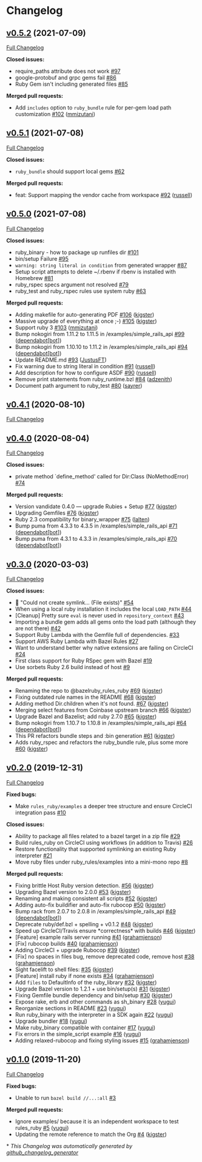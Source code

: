 # Changelog

## [v0.5.2](https://github.com/bazelruby/rules_ruby/tree/v0.5.2) (2021-07-09)

[Full Changelog](https://github.com/bazelruby/rules_ruby/compare/v0.5.1...v0.5.2)

**Closed issues:**

- require\_paths attribute does not work [\#97](https://github.com/bazelruby/rules_ruby/issues/97)
- google-protobuf and grpc gems fail [\#86](https://github.com/bazelruby/rules_ruby/issues/86)
- Ruby Gem isn't including generated files [\#85](https://github.com/bazelruby/rules_ruby/issues/85)

**Merged pull requests:**

- Add `includes` option to `ruby_bundle` rule for per-gem load path customization [\#102](https://github.com/bazelruby/rules_ruby/pull/102) ([mmizutani](https://github.com/mmizutani))

## [v0.5.1](https://github.com/bazelruby/rules_ruby/tree/v0.5.1) (2021-07-08)

[Full Changelog](https://github.com/bazelruby/rules_ruby/compare/v0.5.0...v0.5.1)

**Closed issues:**

- `ruby_bundle` should support local gems [\#62](https://github.com/bazelruby/rules_ruby/issues/62)

**Merged pull requests:**

- feat: Support mapping the vendor cache from workspace [\#92](https://github.com/bazelruby/rules_ruby/pull/92) ([russell](https://github.com/russell))

## [v0.5.0](https://github.com/bazelruby/rules_ruby/tree/v0.5.0) (2021-07-08)

[Full Changelog](https://github.com/bazelruby/rules_ruby/compare/v0.4.1...v0.5.0)

**Closed issues:**

- ruby\_binary - how to package up runfiles dir [\#101](https://github.com/bazelruby/rules_ruby/issues/101)
- bin/setup Failure [\#95](https://github.com/bazelruby/rules_ruby/issues/95)
- `warning: string literal in condition` from generated wrapper [\#87](https://github.com/bazelruby/rules_ruby/issues/87)
- Setup script attempts to delete ~/.rbenv if rbenv is installed with Homebrew [\#81](https://github.com/bazelruby/rules_ruby/issues/81)
- ruby\_rspec specs argument not resolved [\#79](https://github.com/bazelruby/rules_ruby/issues/79)
- ruby\_test and ruby\_rspec rules use system ruby [\#63](https://github.com/bazelruby/rules_ruby/issues/63)

**Merged pull requests:**

- Adding  makefile for auto-generating PDF [\#106](https://github.com/bazelruby/rules_ruby/pull/106) ([kigster](https://github.com/kigster))
- Massive upgrade of everything at once ;-\) [\#105](https://github.com/bazelruby/rules_ruby/pull/105) ([kigster](https://github.com/kigster))
- Support ruby 3 [\#103](https://github.com/bazelruby/rules_ruby/pull/103) ([mmizutani](https://github.com/mmizutani))
- Bump nokogiri from 1.11.2 to 1.11.5 in /examples/simple\_rails\_api [\#99](https://github.com/bazelruby/rules_ruby/pull/99) ([dependabot[bot]](https://github.com/apps/dependabot))
- Bump nokogiri from 1.10.10 to 1.11.2 in /examples/simple\_rails\_api [\#94](https://github.com/bazelruby/rules_ruby/pull/94) ([dependabot[bot]](https://github.com/apps/dependabot))
- Update README.md [\#93](https://github.com/bazelruby/rules_ruby/pull/93) ([JustusFT](https://github.com/JustusFT))
- Fix warning due to string literal in condition [\#91](https://github.com/bazelruby/rules_ruby/pull/91) ([russell](https://github.com/russell))
- Add description for how to configure ASDF [\#90](https://github.com/bazelruby/rules_ruby/pull/90) ([russell](https://github.com/russell))
- Remove print statements from ruby\_runtime.bzl [\#84](https://github.com/bazelruby/rules_ruby/pull/84) ([adzenith](https://github.com/adzenith))
- Document path argument to ruby\_test [\#80](https://github.com/bazelruby/rules_ruby/pull/80) ([sayrer](https://github.com/sayrer))

## [v0.4.1](https://github.com/bazelruby/rules_ruby/tree/v0.4.1) (2020-08-10)

[Full Changelog](https://github.com/bazelruby/rules_ruby/compare/v0.4.0...v0.4.1)

## [v0.4.0](https://github.com/bazelruby/rules_ruby/tree/v0.4.0) (2020-08-04)

[Full Changelog](https://github.com/bazelruby/rules_ruby/compare/v0.3.0...v0.4.0)

**Closed issues:**

- private method `define\_method' called for Dir:Class \(NoMethodError\) [\#74](https://github.com/bazelruby/rules_ruby/issues/74)

**Merged pull requests:**

- Version vandidate 0.4.0 — upgrade Rubies + Setup [\#77](https://github.com/bazelruby/rules_ruby/pull/77) ([kigster](https://github.com/kigster))
- Upgrading Gemfiles [\#76](https://github.com/bazelruby/rules_ruby/pull/76) ([kigster](https://github.com/kigster))
- Ruby 2.3 compatibility for binary\_wrapper [\#75](https://github.com/bazelruby/rules_ruby/pull/75) ([lalten](https://github.com/lalten))
- Bump puma from 4.3.3 to 4.3.5 in /examples/simple\_rails\_api [\#71](https://github.com/bazelruby/rules_ruby/pull/71) ([dependabot[bot]](https://github.com/apps/dependabot))
- Bump puma from 4.3.1 to 4.3.3 in /examples/simple\_rails\_api [\#70](https://github.com/bazelruby/rules_ruby/pull/70) ([dependabot[bot]](https://github.com/apps/dependabot))

## [v0.3.0](https://github.com/bazelruby/rules_ruby/tree/v0.3.0) (2020-03-03)

[Full Changelog](https://github.com/bazelruby/rules_ruby/compare/v0.2.0...v0.3.0)

**Closed issues:**

- 🐛 "Could not create symlink... \(File exists\)"  [\#54](https://github.com/bazelruby/rules_ruby/issues/54)
- When using a local ruby installation it includes the local `LOAD_PATH` [\#44](https://github.com/bazelruby/rules_ruby/issues/44)
- \[Cleanup\] Pretty sure `eval` is never used in `repository_context` [\#43](https://github.com/bazelruby/rules_ruby/issues/43)
- Importing a bundle gem adds all gems onto the load path \(although they are not there\) [\#42](https://github.com/bazelruby/rules_ruby/issues/42)
- Support Ruby Lambda with the Gemfile full of dependencies. [\#33](https://github.com/bazelruby/rules_ruby/issues/33)
- Support AWS Ruby Lambda with Bazel Rules [\#27](https://github.com/bazelruby/rules_ruby/issues/27)
- Want to understand better why native extensions are failing on CircleCI [\#24](https://github.com/bazelruby/rules_ruby/issues/24)
- First class support for Ruby RSpec gem with Bazel [\#19](https://github.com/bazelruby/rules_ruby/issues/19)
- Use sorbets Ruby 2.6 build instead of host [\#9](https://github.com/bazelruby/rules_ruby/issues/9)

**Merged pull requests:**

- Renaming the repo to @bazelruby\_rules\_ruby [\#69](https://github.com/bazelruby/rules_ruby/pull/69) ([kigster](https://github.com/kigster))
- Fixing outdated rule names in the README [\#68](https://github.com/bazelruby/rules_ruby/pull/68) ([kigster](https://github.com/kigster))
- Adding method Dir.children when it's not found. [\#67](https://github.com/bazelruby/rules_ruby/pull/67) ([kigster](https://github.com/kigster))
- Merging select features from Coinbase upstream branch [\#66](https://github.com/bazelruby/rules_ruby/pull/66) ([kigster](https://github.com/kigster))
- Upgrade Bazel and Bazelist; add ruby 2.7.0 [\#65](https://github.com/bazelruby/rules_ruby/pull/65) ([kigster](https://github.com/kigster))
- Bump nokogiri from 1.10.7 to 1.10.8 in /examples/simple\_rails\_api [\#64](https://github.com/bazelruby/rules_ruby/pull/64) ([dependabot[bot]](https://github.com/apps/dependabot))
- This PR refactors bundle steps and :bin generation [\#61](https://github.com/bazelruby/rules_ruby/pull/61) ([kigster](https://github.com/kigster))
- Adds ruby\_rspec and refactors the ruby\_bundle rule, plus some more [\#60](https://github.com/bazelruby/rules_ruby/pull/60) ([kigster](https://github.com/kigster))

## [v0.2.0](https://github.com/bazelruby/rules_ruby/tree/v0.2.0) (2019-12-31)

[Full Changelog](https://github.com/bazelruby/rules_ruby/compare/v0.1.0...v0.2.0)

**Fixed bugs:**

- Make `rules_ruby/examples` a deeper tree structure and ensure CircleCI integration pass [\#10](https://github.com/bazelruby/rules_ruby/issues/10)

**Closed issues:**

- Ability to package all files related to a bazel target in a zip file [\#29](https://github.com/bazelruby/rules_ruby/issues/29)
- Build rules\_ruby on CircleCI using workflows \(in addition to Travis\) [\#26](https://github.com/bazelruby/rules_ruby/issues/26)
- Restore functionality that supported symlinking an existing Ruby interpreter [\#21](https://github.com/bazelruby/rules_ruby/issues/21)
- Move ruby files under ruby\_rules/examples into a mini-mono repo [\#8](https://github.com/bazelruby/rules_ruby/issues/8)

**Merged pull requests:**

- Fixing brittle Host Ruby version detection. [\#56](https://github.com/bazelruby/rules_ruby/pull/56) ([kigster](https://github.com/kigster))
- Upgrading Bazel version to 2.0.0 [\#53](https://github.com/bazelruby/rules_ruby/pull/53) ([kigster](https://github.com/kigster))
- Renaming and making consistent all scripts [\#52](https://github.com/bazelruby/rules_ruby/pull/52) ([kigster](https://github.com/kigster))
- Adding auto-fix buildifier and auto-fix rubocop [\#50](https://github.com/bazelruby/rules_ruby/pull/50) ([kigster](https://github.com/kigster))
- Bump rack from 2.0.7 to 2.0.8 in /examples/simple\_rails\_api [\#49](https://github.com/bazelruby/rules_ruby/pull/49) ([dependabot[bot]](https://github.com/apps/dependabot))
- Deprecate ruby/def.bzl + spelling + v0.1.2 [\#48](https://github.com/bazelruby/rules_ruby/pull/48) ([kigster](https://github.com/kigster))
- Speed up CircleCI/Travis ensure \*correctness\* with builds [\#46](https://github.com/bazelruby/rules_ruby/pull/46) ([kigster](https://github.com/kigster))
- \[Feature\] example rails server running [\#41](https://github.com/bazelruby/rules_ruby/pull/41) ([grahamjenson](https://github.com/grahamjenson))
- \[Fix\] rubocop builds [\#40](https://github.com/bazelruby/rules_ruby/pull/40) ([grahamjenson](https://github.com/grahamjenson))
- Adding CircleCI + upgrade Rubocop [\#39](https://github.com/bazelruby/rules_ruby/pull/39) ([kigster](https://github.com/kigster))
- \[Fix\] no spaces in files bug, remove deprecated code, remove host [\#38](https://github.com/bazelruby/rules_ruby/pull/38) ([grahamjenson](https://github.com/grahamjenson))
- Sight facelift to shell files: [\#35](https://github.com/bazelruby/rules_ruby/pull/35) ([kigster](https://github.com/kigster))
- \[Feature\] install ruby if none exists [\#34](https://github.com/bazelruby/rules_ruby/pull/34) ([grahamjenson](https://github.com/grahamjenson))
- Add `files` to DefaultInfo of the ruby\_library [\#32](https://github.com/bazelruby/rules_ruby/pull/32) ([kigster](https://github.com/kigster))
- Upgrade Bazel version to 1.2.1 + use bin/setup\(s\) [\#31](https://github.com/bazelruby/rules_ruby/pull/31) ([kigster](https://github.com/kigster))
- Fixing Gemfile bundle dependency and bin/setup [\#30](https://github.com/bazelruby/rules_ruby/pull/30) ([kigster](https://github.com/kigster))
- Expose rake, erb and other commands as sh\_binary [\#28](https://github.com/bazelruby/rules_ruby/pull/28) ([yugui](https://github.com/yugui))
- Reorganize sections in README [\#23](https://github.com/bazelruby/rules_ruby/pull/23) ([yugui](https://github.com/yugui))
- Run ruby\_binary with the interpreter in a SDK again [\#22](https://github.com/bazelruby/rules_ruby/pull/22) ([yugui](https://github.com/yugui))
- Upgrade bundler [\#18](https://github.com/bazelruby/rules_ruby/pull/18) ([yugui](https://github.com/yugui))
- Make ruby\_binary compatible with container [\#17](https://github.com/bazelruby/rules_ruby/pull/17) ([yugui](https://github.com/yugui))
- Fix errors in the simple\_script example [\#16](https://github.com/bazelruby/rules_ruby/pull/16) ([yugui](https://github.com/yugui))
- Adding relaxed-rubocop and fixing styling issues [\#15](https://github.com/bazelruby/rules_ruby/pull/15) ([grahamjenson](https://github.com/grahamjenson))

## [v0.1.0](https://github.com/bazelruby/rules_ruby/tree/v0.1.0) (2019-11-20)

[Full Changelog](https://github.com/bazelruby/rules_ruby/compare/59deebc086f9c64a4626e2c98d7aa9c746d0d382...v0.1.0)

**Fixed bugs:**

- Unable to run `bazel build //...:all` [\#3](https://github.com/bazelruby/rules_ruby/issues/3)

**Merged pull requests:**

- Ignore examples/ because it is an independent workspace to test rules\_ruby [\#5](https://github.com/bazelruby/rules_ruby/pull/5) ([yugui](https://github.com/yugui))
- Updating the remote reference to match the Org [\#4](https://github.com/bazelruby/rules_ruby/pull/4) ([kigster](https://github.com/kigster))



\* *This Changelog was automatically generated by [github_changelog_generator](https://github.com/github-changelog-generator/github-changelog-generator)*
